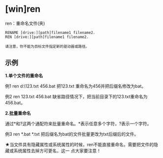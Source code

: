# \[win]ren



ren：重命名文件(夹)

```纯文本
RENAME [drive:][path]filename1 filename2.
REN [drive:][path]filename1 filename2.

请注意，你不能为目标文件指定新的驱动器或路径。
```



## 示例

**1.单个文件的重命名**

例1 &#x20;
ren d:\123.txt 456.bat &#x20;
把123.txt 重命名为456并把后缀名修改为bat。

例2 &#x20;
ren 123.txt 456.bat &#x20;
缺省路径情况下，把当前目录下的123.txt重命名为456.bat。

**2.批量重命名**

通过\*和?这两个通配符来批量重命名。\*表示任意多个字符，?表示一个字符。

例3 &#x20;
ren \*.bat \*.txt &#x20;
把后缀名为bat的文件批量更改为txt后缀后的文件。

★当文件具有隐藏属性或系统属性的时候，ren不能直接重命名，需要把文件的隐藏或系统属性去掉方可更名，这一 点大家要注意！
